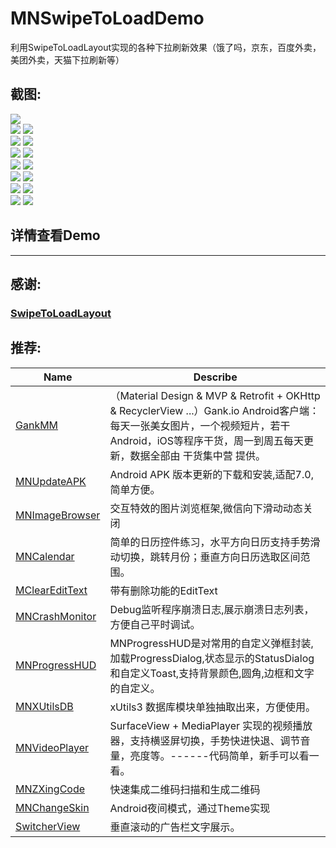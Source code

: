 # MNSwipeToLoadDemo
利用SwipeToLoadLayout实现的各种下拉刷新效果（饿了吗，京东，百度外卖，美团外卖，天猫下拉刷新等）

## 截图:
![](https://github.com/maning0303/MNSwipeToLoadDemo/raw/master/screenshots/mn_swipetoload_001.png)
<br>
![](https://github.com/maning0303/MNSwipeToLoadDemo/raw/master/screenshots/mn_swipetoload_002.png)
![](https://github.com/maning0303/MNSwipeToLoadDemo/raw/master/screenshots/mn_swipetoload_002.gif)
<br>
![](https://github.com/maning0303/MNSwipeToLoadDemo/raw/master/screenshots/mn_swipetoload_003.png)
![](https://github.com/maning0303/MNSwipeToLoadDemo/raw/master/screenshots/mn_swipetoload_003.gif)
<br>
![](https://github.com/maning0303/MNSwipeToLoadDemo/raw/master/screenshots/mn_swipetoload_004.png)
![](https://github.com/maning0303/MNSwipeToLoadDemo/raw/master/screenshots/mn_swipetoload_004.gif)
<br>
![](https://github.com/maning0303/MNSwipeToLoadDemo/raw/master/screenshots/mn_swipetoload_005.png)
![](https://github.com/maning0303/MNSwipeToLoadDemo/raw/master/screenshots/mn_swipetoload_005.gif)
<br>
![](https://github.com/maning0303/MNSwipeToLoadDemo/raw/master/screenshots/mn_swipetoload_006.png)
![](https://github.com/maning0303/MNSwipeToLoadDemo/raw/master/screenshots/mn_swipetoload_006.gif)
<br>
![](https://github.com/maning0303/MNSwipeToLoadDemo/raw/master/screenshots/mn_swipetoload_007.png)
![](https://github.com/maning0303/MNSwipeToLoadDemo/raw/master/screenshots/mn_swipetoload_007.gif)
<br>
![](https://github.com/maning0303/MNSwipeToLoadDemo/raw/master/screenshots/mn_swipetoload_008.png)
![](https://github.com/maning0303/MNSwipeToLoadDemo/raw/master/screenshots/mn_swipetoload_008.gif)
<br>


## 详情查看Demo
----------------------------------------------------------

## 感谢:
### [SwipeToLoadLayout](https://github.com/Aspsine/SwipeToLoadLayout)

## 推荐:
Name | Describe |
--- | --- |
[GankMM](https://github.com/maning0303/GankMM) | （Material Design & MVP & Retrofit + OKHttp & RecyclerView ...）Gank.io Android客户端：每天一张美女图片，一个视频短片，若干Android，iOS等程序干货，周一到周五每天更新，数据全部由 干货集中营 提供。 |
[MNUpdateAPK](https://github.com/maning0303/MNUpdateAPK) | Android APK 版本更新的下载和安装,适配7.0,简单方便。 |
[MNImageBrowser](https://github.com/maning0303/MNImageBrowser) | 交互特效的图片浏览框架,微信向下滑动动态关闭 |
[MNCalendar](https://github.com/maning0303/MNCalendar) | 简单的日历控件练习，水平方向日历支持手势滑动切换，跳转月份；垂直方向日历选取区间范围。 |
[MClearEditText](https://github.com/maning0303/MClearEditText) | 带有删除功能的EditText |
[MNCrashMonitor](https://github.com/maning0303/MNCrashMonitor) | Debug监听程序崩溃日志,展示崩溃日志列表，方便自己平时调试。 |
[MNProgressHUD](https://github.com/maning0303/MNProgressHUD) | MNProgressHUD是对常用的自定义弹框封装,加载ProgressDialog,状态显示的StatusDialog和自定义Toast,支持背景颜色,圆角,边框和文字的自定义。 |
[MNXUtilsDB](https://github.com/maning0303/MNXUtilsDB) | xUtils3 数据库模块单独抽取出来，方便使用。 |
[MNVideoPlayer](https://github.com/maning0303/MNVideoPlayer) | SurfaceView + MediaPlayer 实现的视频播放器，支持横竖屏切换，手势快进快退、调节音量，亮度等。------代码简单，新手可以看一看。 |
[MNZXingCode](https://github.com/maning0303/MNZXingCode) | 快速集成二维码扫描和生成二维码 |
[MNChangeSkin](https://github.com/maning0303/MNChangeSkin) | Android夜间模式，通过Theme实现 |
[SwitcherView](https://github.com/maning0303/SwitcherView) | 垂直滚动的广告栏文字展示。 |
